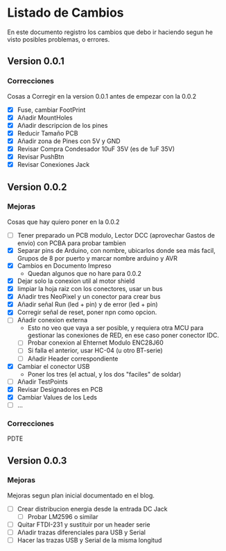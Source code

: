 # Listado de Cambios
En este documento registro los cambios que debo ir haciendo segun he visto posibles problemas, o errores.

## Version 0.0.1
### Correcciones
Cosas a Corregir en la version 0.0.1 antes de empezar con la 0.0.2

- [x] Fuse, cambiar FootPrint
- [x] Añadir MountHoles
- [x] Añadir descripcion de los pines
- [x] Reducir Tamaño PCB
- [x] Añadir zona de Pines con 5V y GND
- [x] Revisar Compra Condesador 10uF 35V (es de 1uF 35V)
- [x] Revisar PushBtn
- [x] Revisar Conexiones Jack

## Version 0.0.2
### Mejoras
Cosas que hay quiero poner en la 0.0.2
- [ ] Tener preparado un PCB modulo, Lector DCC (aprovechar Gastos de envio) con PCBA para probar tambien
- [x] Separar pins de Arduino, con nombre, ubicarlos donde sea más facil, Grupos de 8 por puerto y marcar nombre arduino y AVR
- [x] Cambios en Documento Impreso
  - Quedan algunos que no hare para 0.0.2
- [x] Dejar solo la conexion util al motor shield
- [X] limpiar la hoja raiz con los conectores, usar un bus
- [x] Añadir tres NeoPixel y un conector para crear bus
- [x] Añadir señal Run (led + pin) y de error (led + pin)
- [X] Corregir señal de reset, poner npn como opcion.
- [ ] Añadir conexion externa
  - Esto no veo que vaya a ser posible, y requiera otra MCU para gestionar las conexiones de RED, en ese caso poner conector IDC.
  - [ ] Probar conexion al Ehternet Modulo ENC28J60
  - [ ] Si falla el anterior, usar HC-04 (u otro BT-serie)
  - [ ] Añadir Header correspondiente
- [x] Cambiar el conector USB
  - Poner los tres (el actual, y los dos "faciles" de soldar)
- [ ] Añadir TestPoints
- [x] Revisar Designadores en PCB
- [x] Cambiar Values de los Leds
- [ ] ...
### Correcciones
PDTE

## Version 0.0.3
### Mejoras
Mejoras segun plan inicial documentado en el blog.
- [ ] Crear distribucion energia desde la entrada DC Jack
  - [ ] Probar LM2596 o similar 
- [ ] Quitar FTDI-231 y sustituir por un header serie
- [ ] Añadir trazas diferenciales para USB y Serial
- [ ] Hacer las trazas USB y Serial de la misma longitud